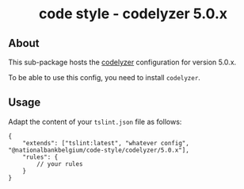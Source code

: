 <h1 align="center">
   code style - codelyzer 5.0.x
</h1>

## About

This sub-package hosts the [codelyzer](https://github.com/mgechev/codelyzer) configuration for version 5.0.x.

To be able to use this config, you need to install `codelyzer`.

## Usage

Adapt the content of your `tslint.json` file as follows:

```text
{
	"extends": ["tslint:latest", "whatever config", "@nationalbankbelgium/code-style/codelyzer/5.0.x"],
	"rules": {
		// your rules
	}
}
```
